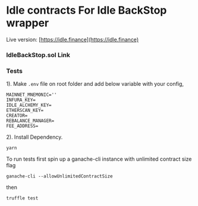 # Idle contracts For Idle BackStop wrapper
Live version: [https://idle.finance](https://idle.finance)

### IdleBackStop.sol Link


### Tests

1). Make `.env` file on root folder and add below variable with your config,  

    MAINNET_MNEMONIC=''
    INFURA_KEY=
    IDLE_ALCHEMY_KEY=
    ETHERSCAN_KEY=
    CREATOR=
    REBALANCE_MANAGER=
    FEE_ADDRESS=

2). Install Dependency.

    yarn

To run tests first spin up a ganache-cli instance with unlimited contract size flag
```
ganache-cli --allowUnlimitedContractSize
```

then

```
truffle test
```
